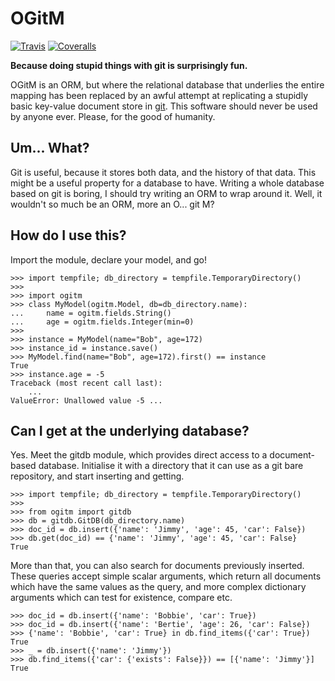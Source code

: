 # OGitM

[![Travis](https://img.shields.io/travis/MrJohz/ogitm.svg?style=flat-square)](https://travis-ci.org/MrJohz/ogitm)
[![Coveralls](https://img.shields.io/coveralls/MrJohz/ogitm.svg?style=flat-square)](https://coveralls.io/r/MrJohz/ogitm)


**Because doing stupid things with git is surprisingly fun.**

OGitM is an ORM, but where the relational database that underlies the entire
mapping has been replaced by an awful attempt at replicating a stupidly basic
key-value document store in [git][].  This software should never be used by
anyone ever.  Please, for the good of humanity.

[git]: <http://git-scm.com/>

## Um... What?

Git is useful, because it stores both data, and the history of that data.
This might be a useful property for a database to have.  Writing a whole
database based on git is boring, I should try writing an ORM to wrap around
it.  Well, it wouldn't so much be an ORM, more an O... git M?

## How do I use this?

Import the module, declare your model, and go!

    >>> import tempfile; db_directory = tempfile.TemporaryDirectory()
    >>>
    >>> import ogitm
    >>> class MyModel(ogitm.Model, db=db_directory.name):
    ...     name = ogitm.fields.String()
    ...     age = ogitm.fields.Integer(min=0)
    >>>
    >>> instance = MyModel(name="Bob", age=172)
    >>> instance_id = instance.save()
    >>> MyModel.find(name="Bob", age=172).first() == instance
    True
    >>> instance.age = -5
    Traceback (most recent call last):
        ...
    ValueError: Unallowed value -5 ...


## Can I get at the underlying database?

Yes.  Meet the gitdb module, which provides direct access to a document-based
database.  Initialise it with a directory that it can use as a git bare
repository, and start inserting and getting.

    >>> import tempfile; db_directory = tempfile.TemporaryDirectory()
    >>>
    >>> from ogitm import gitdb
    >>> db = gitdb.GitDB(db_directory.name)
    >>> doc_id = db.insert({'name': 'Jimmy', 'age': 45, 'car': False})
    >>> db.get(doc_id) == {'name': 'Jimmy', 'age': 45, 'car': False}
    True

More than that, you can also search for documents previously inserted.  These
queries accept simple scalar arguments, which return all documents which have
the same values as the query, and more complex dictionary arguments which can
test for existence, compare etc.

    >>> doc_id = db.insert({'name': 'Bobbie', 'car': True})
    >>> doc_id = db.insert({'name': 'Bertie', 'age': 26, 'car': False})
    >>> {'name': 'Bobbie', 'car': True} in db.find_items({'car': True})
    True
    >>> _ = db.insert({'name': 'Jimmy'})
    >>> db.find_items({'car': {'exists': False}}) == [{'name': 'Jimmy'}]
    True
